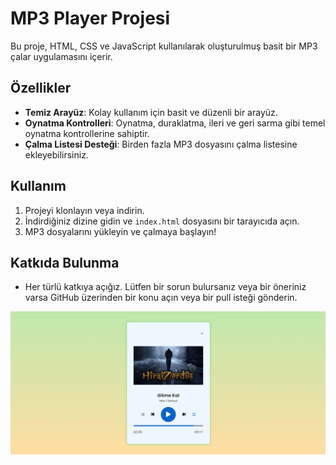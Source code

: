 
# MP3 Player Projesi

Bu proje, HTML, CSS ve JavaScript kullanılarak oluşturulmuş basit bir MP3 çalar uygulamasını içerir.

## Özellikler

- **Temiz Arayüz**: Kolay kullanım için basit ve düzenli bir arayüz.
- **Oynatma Kontrolleri**: Oynatma, duraklatma, ileri ve geri sarma gibi temel oynatma kontrollerine sahiptir.
- **Çalma Listesi Desteği**: Birden fazla MP3 dosyasını çalma listesine ekleyebilirsiniz.

## Kullanım

1. Projeyi klonlayın veya indirin.
2. İndirdiğiniz dizine gidin ve `index.html` dosyasını bir tarayıcıda açın.
3. MP3 dosyalarını yükleyin ve çalmaya başlayın!



## Katkıda Bulunma

- Her türlü katkıya açığız. Lütfen bir sorun bulursanız veya bir öneriniz varsa GitHub üzerinden bir konu açın veya bir pull isteği gönderin.

![](mp3.gif)
